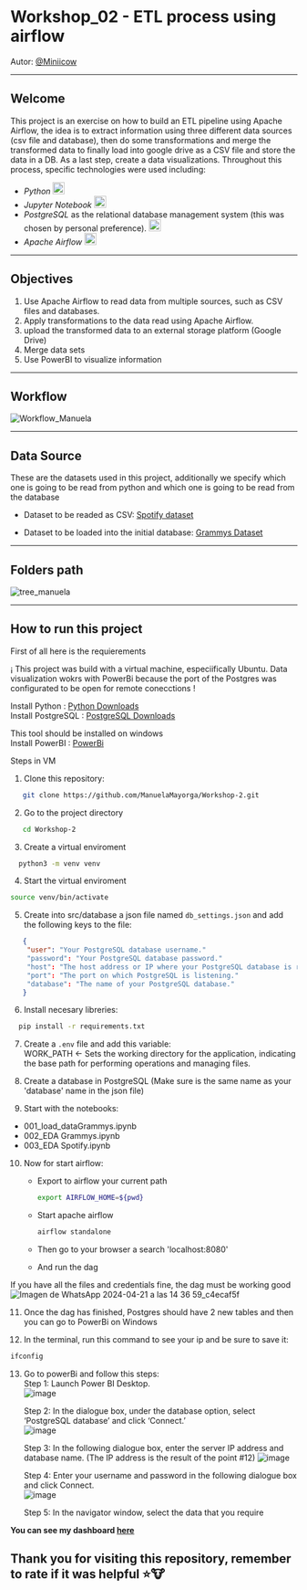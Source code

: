 # Workshop_02 - ETL process using airflow
Autor: [@Miniicow](https://github.com/Miniicow)

---
## Welcome

This project is an exercise on how to build an ETL pipeline using Apache Airflow, the idea is to extract information using three different data sources (csv file and database), then do some transformations and merge the transformed data to finally load into google drive as a CSV file and store the data in a DB. As a last step, create a data visualizations.
Throughout this process, specific technologies were used including:

- _Python_ <img src="https://cdn-icons-png.flaticon.com/128/3098/3098090.png" alt="Python" width="21px" height="21px"> 
- _Jupyter Notebook_  <img src="https://upload.wikimedia.org/wikipedia/commons/thumb/3/38/Jupyter_logo.svg/883px-Jupyter_logo.svg.png" alt="Jupyer" width="21px" height="21px">
- _PostgreSQL_ as the relational database management system (this was chosen by personal preference). <img src="https://cdn-icons-png.flaticon.com/128/5968/5968342.png" alt="Postgres" width="21px" height="21px">
- _Apache Airflow_  <img src="https://miro.medium.com/v2/resize:fit:1358/0*sesfl3V6mvwVQUb1" width="21px" height="21px">

---

## Objectives  

1. Use Apache Airflow to read data from multiple sources, such as CSV files and databases.
2. Apply transformations to the data read using Apache Airflow.
3. upload the transformed data to an external storage platform (Google Drive)
4. Merge data sets
5. Use PowerBI to visualize information

---
## Workflow

![Workflow_Manuela](https://github.com/ManuelaMayorga/Workshop-2/assets/111150858/6f4eee9b-e2b5-4d1a-93cb-9d89d39ce29b)

---

## Data Source

These are the datasets used in this project, additionally we specify which one is going to be read from python and which one is going to be read from the database  

- Dataset to be readed as CSV: [Spotify dataset](https://www.kaggle.com/datasets/maharshipandya/-spotify-tracks-dataset)  

- Dataset to be loaded into the initial database: [Grammys Dataset](https://www.kaggle.com/datasets/unanimad/grammy-awards)

---

## Folders path

![tree_manuela](https://github.com/ManuelaMayorga/Workshop-2/assets/111150858/1b3d485b-aa3b-4f6c-96a0-039137769db6)

---

## How to run this project

First of all here is the requierements

¡ This project was build with a virtual machine, especiifically Ubuntu. Data visualization wokrs with PowerBi because the port of the Postgres was configurated to be open for remote conecctions !

Install Python : [Python Downloads](https://www.python.org/downloads/)  
Install PostgreSQL : [PostgreSQL Downloads](https://www.postgresql.org/download/)  

This tool should be installed on windows   
Install PowerBI : [PowerBi](https://powerbi.microsoft.com/en-us/downloads/)

Steps in VM  

1. Clone this repository:
```bash
   git clone https://github.com/ManuelaMayorga/Workshop-2.git
 ```

2. Go to the project directory  
```bash
   cd Workshop-2
```

3. Create a virtual enviroment  
```bash
  python3 -m venv venv
```

4. Start the virtual enviroment  
  ```bash  
  source venv/bin/activate
  ```

5. Create into src/database a json file named `db_settings.json` and add the following keys to the file:  
```json
   {
    "user": "Your PostgreSQL database username."
    "password": "Your PostgreSQL database password."
    "host": "The host address or IP where your PostgreSQL database is running."
    "port": "The port on which PostgreSQL is listening."
    "database": "The name of your PostgreSQL database."
   }
```

6. Install necesary libreries:  
```bash
  pip install -r requirements.txt
```

7. Create a `.env` file and add this variable:  
   WORK_PATH <- Sets the working directory for the application, indicating the base path for performing operations and managing files.

8. Create a database in PostgreSQL (Make sure is the same name as your 'database' name in the json file)

9. Start with the notebooks:
- 001_load_dataGrammys.ipynb
- 002_EDA Grammys.ipynb
- 003_EDA Spotify.ipynb

10. Now for start airflow:
    
    - Export to airflow your current path
      ```bash
      export AIRFLOW_HOME=${pwd}
      ```
    - Start apache airflow
      ```bash
      airflow standalone
      ```
    - Then go to your browser a search 'localhost:8080'
   
    - And run the dag

If you have all the files and credentials fine, the dag must be working good
![Imagen de WhatsApp 2024-04-21 a las 14 36 59_c4ecaf5f](https://github.com/ManuelaMayorga/Workshop-2/assets/111150858/c7ded123-0497-4e4b-ac86-062a26b38643)

11. Once the dag has finished, Postgres should have 2 new tables and then you can go to PowerBi on Windows

12. In the terminal, run this command to see your ip and be sure to save it:
```bash
ifconfig
```   

13. Go to powerBi and follow this steps:  
    Step 1: Launch Power BI Desktop.  
    ![image](https://github.com/ManuelaMayorga/ETL_Workshop_01/assets/111150858/b25c1326-92b3-4e16-9d67-986440b1d305)

    Step 2: In the dialogue box, under the database option, select ‘PostgreSQL database’ and click ‘Connect.’  
    ![image](https://github.com/ManuelaMayorga/ETL_Workshop_01/assets/111150858/06c29b36-a1bd-47ce-8db6-1650c94fc21c)

    Step 3: In the following dialogue box, enter the server IP address and database name. (The IP address is the result of the point #12)
    ![image](https://github.com/ManuelaMayorga/ETL_Workshop_01/assets/111150858/16637fec-c01b-4580-8971-309e1ae04a93)

    Step 4: Enter your username and password in the following dialogue box and click Connect.  
    ![image](https://github.com/ManuelaMayorga/ETL_Workshop_01/assets/111150858/9631db07-0baa-4220-9af8-0242dca0a782)

    Step 5: In the navigator window, select the data that you require

**You can see my dashboard [here](https://app.powerbi.com/view?r=eyJrIjoiZGU5MGJmZTQtZTVlNC00YzgyLTgyZTktZmNhMTA1YTA3NTQ4IiwidCI6IjY5M2NiZWEwLTRlZjktNDI1NC04OTc3LTc2ZTA1Y2I1ZjU1NiIsImMiOjR9 )**

## Thank you for visiting this repository, remember to rate if it was helpful ⭐🐮

